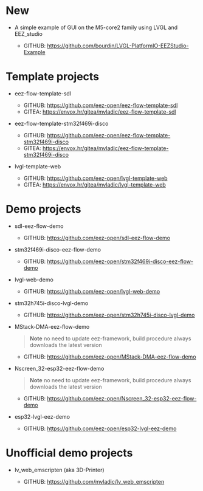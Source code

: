 # New

- A simple example of GUI on the M5-core2 family using LVGL and EEZ_studio

    - GITHUB: https://github.com/bourdin/LVGL-PlatformIO-EEZStudio-Example

# Template projects

- eez-flow-template-sdl

    - GITHUB: https://github.com/eez-open/eez-flow-template-sdl
    - GITEA:  https://envox.hr/gitea/mvladic/eez-flow-template-sdl

- eez-flow-template-stm32f469i-disco

    - GITHUB: https://github.com/eez-open/eez-flow-template-stm32f469i-disco
    - GITEA:  https://envox.hr/gitea/mvladic/eez-flow-template-stm32f469i-disco

- lvgl-template-web

    - GITHUB: https://github.com/eez-open/lvgl-template-web
    - GITEA:  https://envox.hr/gitea/mvladic/lvgl-template-web

# Demo projects

  - sdl-eez-flow-demo

      - GITHUB: https://github.com/eez-open/sdl-eez-flow-demo

  - stm32f469i-disco-eez-flow-demo

      - GITHUB: https://github.com/eez-open/stm32f469i-disco-eez-flow-demo

  - lvgl-web-demo

      - GITHUB: https://github.com/eez-open/lvgl-web-demo

  - stm32h745i-disco-lvgl-demo

      - GITHUB: https://github.com/eez-open/stm32h745i-disco-lvgl-demo

  - MStack-DMA-eez-flow-demo

      > **Note**
      > no need to update eez-framework, build procedure always downloads the latest version

      - GITHUB: https://github.com/eez-open/MStack-DMA-eez-flow-demo

  - Nscreen_32-esp32-eez-flow-demo

      > **Note**
      > no need to update eez-framework, build procedure always downloads the latest version

      - GITHUB: https://github.com/eez-open/Nscreen_32-esp32-eez-flow-demo

  - esp32-lvgl-eez-demo

      - GITHUB: https://github.com/eez-open/esp32-lvgl-eez-demo


# Unofficial demo projects

- lv_web_emscripten (aka 3D-Printer)

    - GITHUB: https://github.com/mvladic/lv_web_emscripten
